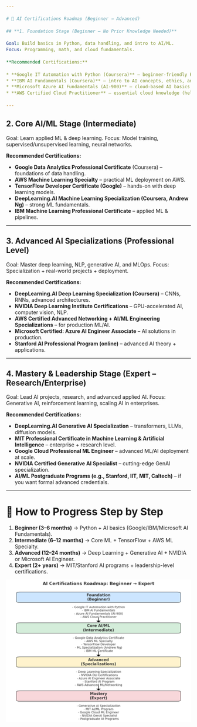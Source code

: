 ```yaml
---

# 🧠 AI Certifications Roadmap (Beginner → Advanced)

## **1. Foundation Stage (Beginner – No Prior Knowledge Needed)**

Goal: Build basics in Python, data handling, and intro to AI/ML.
Focus: Programming, math, and cloud fundamentals.

**Recommended Certifications:**

* **Google IT Automation with Python (Coursera)** – beginner-friendly Python skills.
* **IBM AI Fundamentals (Coursera)** – intro to AI concepts, ethics, and use cases.
* **Microsoft Azure AI Fundamentals (AI-900)** – cloud-based AI basics (computer vision, NLP, ML).
* **AWS Certified Cloud Practitioner** – essential cloud knowledge (helpful before diving into ML/AI).

---
```


## **2. Core AI/ML Stage (Intermediate)**

Goal: Learn applied ML & deep learning.
Focus: Model training, supervised/unsupervised learning, neural networks.

**Recommended Certifications:**

* **Google Data Analytics Professional Certificate** (Coursera) – foundations of data handling.
* **AWS Machine Learning Specialty** – practical ML deployment on AWS.
* **TensorFlow Developer Certificate (Google)** – hands-on with deep learning models.
* **DeepLearning.AI Machine Learning Specialization (Coursera, Andrew Ng)** – strong ML fundamentals.
* **IBM Machine Learning Professional Certificate** – applied ML & pipelines.

---

## **3. Advanced AI Specializations (Professional Level)**

Goal: Master deep learning, NLP, generative AI, and MLOps.
Focus: Specialization + real-world projects + deployment.

**Recommended Certifications:**

* **DeepLearning.AI Deep Learning Specialization (Coursera)** – CNNs, RNNs, advanced architectures.
* **NVIDIA Deep Learning Institute Certifications** – GPU-accelerated AI, computer vision, NLP.
* **AWS Certified Advanced Networking + AI/ML Engineering Specializations** – for production ML/AI.
* **Microsoft Certified: Azure AI Engineer Associate** – AI solutions in production.
* **Stanford AI Professional Program (online)** – advanced AI theory + applications.

---

## **4. Mastery & Leadership Stage (Expert – Research/Enterprise)**

Goal: Lead AI projects, research, and advanced applied AI.
Focus: Generative AI, reinforcement learning, scaling AI in enterprises.

**Recommended Certifications:**

* **DeepLearning.AI Generative AI Specialization** – transformers, LLMs, diffusion models.
* **MIT Professional Certificate in Machine Learning & Artificial Intelligence** – enterprise + research level.
* **Google Cloud Professional ML Engineer** – advanced ML/AI deployment at scale.
* **NVIDIA Certified Generative AI Specialist** – cutting-edge GenAI specialization.
* **AI/ML Postgraduate Programs (e.g., Stanford, IIT, MIT, Caltech)** – if you want formal advanced credentials.

---

# 🔑 How to Progress Step by Step

1. **Beginner (3–6 months)** → Python + AI basics (Google/IBM/Microsoft AI Fundamentals).
2. **Intermediate (6–12 months)** → Core ML + TensorFlow + AWS ML Specialty.
3. **Advanced (12–24 months)** → Deep Learning + Generative AI + NVIDIA or Microsoft AI Engineer.
4. **Expert (2+ years)** → MIT/Stanford AI programs + leadership-level certifications.

![Roadmap blueprint of AI certifications from beginner to expert](image.png)